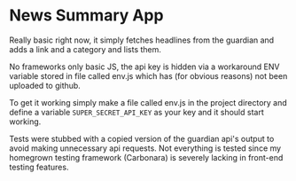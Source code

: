 # News Summary App

Really basic right now, it simply fetches headlines from the guardian and adds a link and a category and lists them.

No frameworks only basic JS, the api key is hidden via a workaround ENV variable stored in file called env.js which has (for obvious reasons) not been uploaded to github.

To get it working simply make a file called env.js in the project directory and define a variable `SUPER_SECRET_API_KEY` as your key and it should start working.

Tests were stubbed with a copied version of the guardian api's output to avoid making unnecessary api requests. Not everything is tested since my homegrown testing framework (Carbonara) is severely lacking in front-end testing features. 
